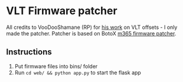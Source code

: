 # VLT Firmware patcher

All credits to VooDooShamane (RP) for [his work](https://rollerplausch.com/threads/vlt-firmwares-in-de-22kmh-mit-neuster-vanilla-firmware-und-vieles-mehr.3197/) on VLT offsets - I only made the patcher.
Patcher is based on BotoX [m365 firmware patcher](https://github.com/BotoX/xiaomi-m365-firmware-patcher).

## Instructions

1. Put firmware files into bins/ folder
2. Run `cd web/ && python app.py` to start the flask app

